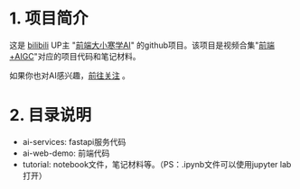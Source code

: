 # 1. 项目简介

这是 [bilibili](https://www.bilibili.com/) UP主 "[前端大小寒学AI](https://space.bilibili.com/189613928)" 的github项目。该项目是视频合集"[前端+AIGC](https://space.bilibili.com/189613928/lists/2471195?type=season)"对应的项目代码和笔记材料。

如果你也对AI感兴趣，[前往关注](https://space.bilibili.com/189613928) 。

# 2. 目录说明

- ai-services: fastapi服务代码
- ai-web-demo: 前端代码
- tutorial: notebook文件，笔记材料等。（PS：.ipynb文件可以使用jupyter lab打开）
